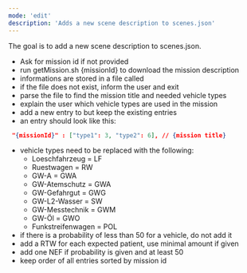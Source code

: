 ```yaml
---
mode: 'edit'
description: 'Adds a new scene description to scenes.json'
---
```


The goal is to add a new scene description to scenes.json.

* Ask for mission id if not provided
* run getMission.sh {missionId} to download the mission description
* informations are stored in a file called [](./missions/{missionId}.html)
* if the file does not exist, inform the user and exit
* parse the file to find the mission title and needed vehicle types
* explain the user which vehicle types are used in the mission
* add a new entry to [](./scenes.js) but keep the existing entries
* an entry should look like this:
```json
 "{missionId}" : ["type1": 3, "type2": 6], // {mission title}
 ```
* vehicle types need to be replaced with the following:
  * Loeschfahrzeug = LF
  * Ruestwagen = RW
  * GW-A = GWA
  * GW-Atemschutz = GWA
  * GW-Gefahrgut = GWG
  * GW-L2-Wasser = SW
  * GW-Messtechnik = GWM
  * GW-Öl = GWO
  * Funkstreifenwagen = POL
* if there is a probability of less than 50 for a vehicle, do not add it
* add a RTW for each expected patient, use minimal amount if given
* add one NEF if probability is given and at least 50
* keep order of all entries sorted by mission id